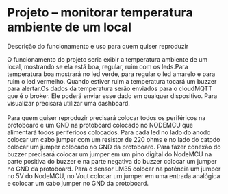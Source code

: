 # Projeto – monitorar temperatura ambiente de um local

Descrição do funcionamento e uso para quem quiser reproduzir

O funcionamento do projeto seria exibir a temperatura ambiente de um local, mostrando se ela está boa, regular, ruim com os leds.Para temperatura boa mostrará no led verde, para regular o led amarelo e para ruim o led vermelho. Quando estiver ruim a temperatura tocará um buzzer para alertar.Os dados da temperatura serão enviados para o cloudMQTT que é o broker. Ele poderá enviar esse dado em qualquer dispositivo. Para visualizar precisará utilizar uma dashboard.
<br><br>
Para quem quiser reproduzir precisará colocar todos os periféricos na protoboard e um GND na protoboard colocado no NODEMCU que alimentará todos periféricos colocados. Para cada led no lado do anodo colocar um cabo jumper com um resistor de 220 ohms e no lado do catodo colocar um jumper colocado no GND da protoboard. Para fazer conexão do buzzer precisará colocar um jumper em um pino digital do NodeMCU na parte positiva do buzzer e na parte negativa do buzzer colocar um jumper no GND da protoboard. Para o sensor LM35 colocar na potência um jumper no 5V do NodeMCU, no Vout colocar um jumper em uma entrada analógica e colocar um cabo jumper no GND da protoboard.
